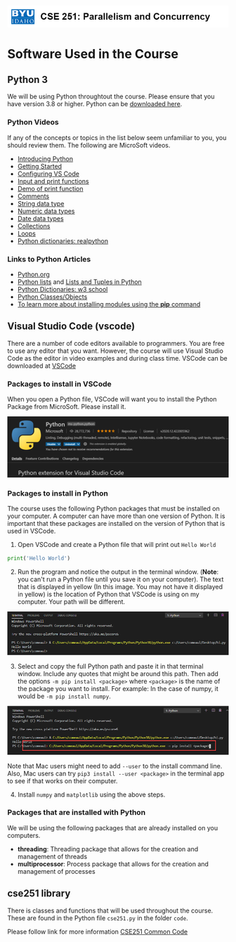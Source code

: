 ![](../site/banner.png)

# Software Used in the Course


## **Python 3**

We will be using Python throughtout the course. Please ensure that you have version 3.8 or higher.  Python can be [downloaded here](python.org).
  

### Python Videos

If any of the concepts or topics in the list below seem unfamiliar to you, you should review them. The following are MicroSoft videos.

- [Introducing Python](https://www.youtube.com/watch?v=7XOhibxgBlQ&list=PLlrxD0HtieHhS8VzuMCfQD4uJ9yne1mE6&index=2)
- [Getting Started](https://www.youtube.com/watch?v=CXZYvNRIAKM&list=PLlrxD0HtieHhS8VzuMCfQD4uJ9yne1mE6&index=3)
- [Configuring VS Code](https://www.youtube.com/watch?v=EU8eayHWoZg&list=PLlrxD0HtieHhS8VzuMCfQD4uJ9yne1mE6&index=4)
- [Input and print functions](https://www.youtube.com/watch?v=FhoASwgvZHk&list=PLlrxD0HtieHhS8VzuMCfQD4uJ9yne1mE6&index=5)
- [Demo of print function](https://www.youtube.com/watch?v=FhoASwgvZHk&list=PLlrxD0HtieHhS8VzuMCfQD4uJ9yne1mE6&index=6)
- [Comments](https://www.youtube.com/watch?v=kEuVvUc1Zec&list=PLlrxD0HtieHhS8VzuMCfQD4uJ9yne1mE6&index=7)
- [String data type](https://www.youtube.com/watch?v=FhoASwgvZHk&list=PLlrxD0HtieHhS8VzuMCfQD4uJ9yne1mE6&index=9)
- [Numeric data types](https://www.youtube.com/watch?v=FhoASwgvZHk&list=PLlrxD0HtieHhS8VzuMCfQD4uJ9yne1mE6&index=13)
- [Date data types](https://www.youtube.com/watch?v=o1dlxoHxdHU&list=PLlrxD0HtieHhS8VzuMCfQD4uJ9yne1mE6&index=15)
- [Collections](https://www.youtube.com/watch?v=beA8IsY3mQs&list=PLlrxD0HtieHhS8VzuMCfQD4uJ9yne1mE6&index=25)
- [Loops](https://www.youtube.com/watch?v=LrOAl8vUFHY&[list=PLlrxD0HtieHhS8VzuMCfQD4uJ9yne1mE6&index=27)
- [Python dictionaries: realpython](https://realpython.com/lessons/dictionary-python/)

### Links to Python Articles

- [Python.org](https://www.python.org/)
- [Python lists](https://www.w3schools.com/python/python_lists.asp)
and [Lists and Tuples in Python](https://realpython.com/courses/lists-tuples-python/)
- [Python Dictionaries: w3 school](https://www.w3schools.com/python/python_dictionaries.asp) 
- [Python Classes/Objects](https://www.w3schools.com/python/python_classes.asp)
- [To learn more about installing modules using the **pip** command](https://docs.python.org/3/installing/index.html#basic-usage)
  


## **Visual Studio Code (vscode)**

There are a number of code editors available to programmers.  You are free to use any editor that you want.  However, the course will use Visual Studio Code as the editor in video examples and during class time.  VSCode can be downloaded at [VSCode](https://code.visualstudio.com)

### Packages to install in VSCode 

When you open a Python file, VSCode will want you to install the Python Package from MicroSoft.  Please install it.

![](code_python_package.png)

### Packages to install in Python

The course uses the following Python packages that must be installed on your computer.  A computer can have more than one version of Python.  It is important that these packages are installed on the version of Python that is used in VSCode.

1. Open VSCode and create a Python file that will print out `Hello World`

```python
print('Hello World')
```

2. Run the program and notice the output in the terminal window.  (**Note**: you can't run a Python file until you save it on your computer).  The text that is displayed in yellow (In this image.  You may not have it displayed in yellow) is the location of Python that VSCode is using on my computer.  Your path will be different.


![](running-python.png)


3. Select and copy the full Python path and paste it in that terminal window.  Include any quotes that might be around this path.  Then add the options `-m pip install <package>` where `<package>` is the name of the package you want to install.  For example: In the case of numpy, it would be `-m pip install numpy`.

![](running-python2.png)

Note that Mac users might need to add `--user` to the install command line.  Also, Mac users can try `pip3 install --user <package>` in the terminal app to see if that works on their computer.


4. Install `numpy` and `matplotlib` using the above steps.


### Packages that are installed with Python

We will be using the following packages that are already installed on you computers.

- **threading**: Threading package that allows for the creation and management of threads
- **multiprocessor**: Process package that allows for the creation and management of processes


## cse251 library

There is classes and functions that will be used throughout the course.  These are found in the Python file `cse251.py` in the folder `code`.

Please follow link for more information [CSE251 Common Code](cse251_code.md)
